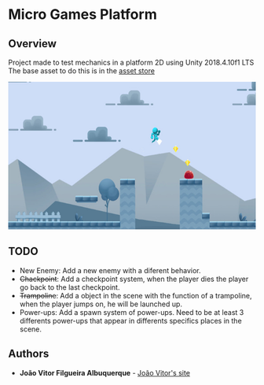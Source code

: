 # Micro Games Platform

## Overview
Project made to test mechanics in a platform 2D using Unity 2018.4.10f1 LTS
The base asset to do this is in the [asset store](https://assetstore.unity.com/packages/templates/micro-games-platformer-151055)

<p align="center">
	<img src="images/thumbnail.jpg" height="300">
</p>

## TODO
* New Enemy: Add a new enemy with a diferent behavior.
* ~~Chackpoint~~: Add a checkpoint system, when the player dies the player go back to the last checkpoint.
* ~~Trampoline~~: Add a object in the scene with the function of a trampoline, when the player jumps on, he will be launched up.
* Power-ups: Add a spawn system of power-ups. Need to be at least 3 differents power-ups that appear in differents specifics places in the scene.

## Authors
* **João Vitor Filgueira Albuquerque** - [João Vitor's site](https://jvalbuquerque.com.br)
